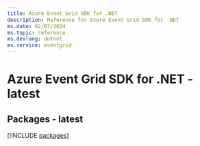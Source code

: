 ```yaml
---
title: Azure Event Grid SDK for .NET
description: Reference for Azure Event Grid SDK for .NET
ms.date: 02/07/2024
ms.topic: reference
ms.devlang: dotnet
ms.service: eventgrid
---
```

# Azure Event Grid SDK for .NET - latest
## Packages - latest
[!INCLUDE [packages](event-grid-index.md)]
